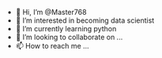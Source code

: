 - 👋 Hi, I’m @Master768
- 👀 I’m interested in becoming data scientist
- 🌱 I’m currently learning python
- 💞️ I’m looking to collaborate on ...
- 📫 How to reach me ...

<!---
Master768/Master768 is a ✨ special ✨ repository because its `README.md` (this file) appears on your GitHub profile.
You can click the Preview link to take a look at your changes.
--->
